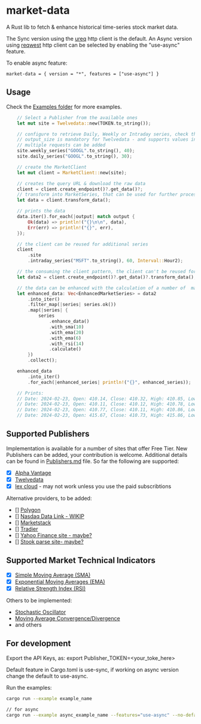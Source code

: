 # market-data

A Rust lib to fetch & enhance historical time-series stock market data.

The Sync version using the [ureq](https://crates.io/crates/ureq) http client is the default. An Async version using [reqwest](https://crates.io/crates/reqwest) http client can be selected by enabling the "use-async" feature.

To enable async feature:

```market-data = { version = "*", features = ["use-async"] }```

## Usage

Check the [Examples folder](https://github.com/danrusei/market-data/tree/main/examples) for more examples.

```rust
    // Select a Publisher from the available ones
    let mut site = Twelvedata::new(TOKEN.to_string());

    // configure to retrieve Daily, Weekly or Intraday series, check the available methods for each publisher
    // output_size is mandatory for Twelvedata - and supports values in the range from 1 to 5000 , default is 30.
    // multiple requests can be added
    site.weekly_series("GOOGL".to_string(), 40);
    site.daily_series("GOOGL".to_string(), 30);

    // create the MarketClient
    let mut client = MarketClient::new(site);

    // creates the query URL & download the raw data
    client = client.create_endpoint()?.get_data()?;
    // transform into MarketSeries, that can be used for further processing
    let data = client.transform_data();

    // prints the data
    data.iter().for_each(|output| match output {
        Ok(data) => println!("{}\n\n", data),
        Err(err) => println!("{}", err),
    });

    // the client can be reused for additional series
    client
        .site
        .intraday_series("MSFT".to_string(), 60, Interval::Hour2);

    // the consuming the client pattern, the client can't be reused for configuring new series
    let data2 = client.create_endpoint()?.get_data()?.transform_data();

    // the data can be enhanced with the calculation of a number of  market indicators
    let enhanced_data: Vec<EnhancedMarketSeries> = data2
        .into_iter()
        .filter_map(|series| series.ok())
        .map(|series| {
            series
                .enhance_data()
                .with_sma(10)
                .with_ema(20)
                .with_ema(6)
                .with_rsi(14)
                .calculate()
        })
        .collect();

    enhanced_data
        .into_iter()
        .for_each(|enhanced_series| println!("{}", enhanced_series));

    // Prints:
    // Date: 2024-02-23, Open: 410.14, Close: 410.32, High: 410.85, Low: 409.84, Volume: 1814939.00, SMA 10: 405.48, EMA 20: 405.94, EMA 6: 408.56, RSI 14: 59.19,
    // Date: 2024-02-23, Open: 410.11, Close: 410.12, High: 410.78, Low: 409.53, Volume: 1998775.00, SMA 10: 406.31, EMA 20: 406.34, EMA 6: 409.00, RSI 14: 57.86,
    // Date: 2024-02-23, Open: 410.77, Close: 410.11, High: 410.86, Low: 408.97, Volume: 2621471.00, SMA 10: 407.10, EMA 20: 406.70, EMA 6: 409.32, RSI 14: 64.33,
    // Date: 2024-02-23, Open: 415.67, Close: 410.73, High: 415.86, Low: 410.09, Volume: 6230853.00, SMA 10: 408.32, EMA 20: 407.08, EMA 6: 409.72, RSI 14: 68.58,
```

## Supported Publishers

Implementation is available for a number of sites that offer Free Tier. New Publishers can be added, your contribution is welcome.  Additional details can be found in [Publishers.md](https://github.com/danrusei/market-data/blob/main/Publishers.md) file. So far the following are supported:

* [x] [Alpha Vantage](https://www.alphavantage.co/documentation/)
* [x] [Twelvedata](https://twelvedata.com/docs#time-series)
* [x] [Iex cloud](https://iexcloud.io/docs/api/#rest-how-to) - may not work unless you use the paid subscribtions

Alternative providers, to be added:

* [] [Polygon](https://polygon.io/docs/stocks/get_v2_aggs_ticker__stocksticker__range__multiplier___timespan___from___to)
* [] [Nasdaq Data Link - WIKIP](https://data.nasdaq.com/databases/WIKIP#usage)
* [] [Marketstack](https://marketstack.com/documentation#historical_data)
* [] [Tradier](https://documentation.tradier.com/brokerage-api/markets/get-history)
* [] [Yahoo Finance site - maybe?](https://finance.yahoo.com/)
* [] [Stook parse site- maybe?](https://stooq.com/q/d/?s=aapl.us&i=d&d1=20230907&d2=20240229)


## Supported Market Technical Indicators

* [x] [Simple Moving Average (SMA)](https://www.investopedia.com/terms/s/sma.asp)
* [x] [Exponential Moving Averages (EMA)](https://www.investopedia.com/terms/e/ema.asp)
* [x] [Relative Strength Index (RSI)](https://www.investopedia.com/terms/r/rsi.asp)

Others to be implemented:

* [Stochastic Oscillator](https://www.investopedia.com/terms/s/stochasticoscillator.asp)
* [Moving Average Convergence/Divergence](https://www.investopedia.com/terms/m/macd.asp)
* and others


## For development

Export the API Keys, as: export Publisher_TOKEN=<your_toke_here>

Default feature in Cargo.toml is use-sync, if working on async version change the default to use-async.

Run the examples:

```bash
cargo run --example example_name

// for async
cargo run --example async_example_name --features="use-async" --no-default-features
```



